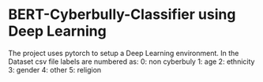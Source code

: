 # BERT-Cyberbully-Classifier using Deep Learning
The project uses pytorch to setup a Deep Learning environment.
In the Dataset csv file labels are numbered as:
0: non cyberbuly
1: age
2: ethnicity
3: gender
4: other
5: religion
